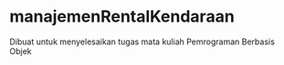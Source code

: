 # manajemenRentalKendaraan

Dibuat untuk menyelesaikan tugas mata kuliah Pemrograman Berbasis Objek
